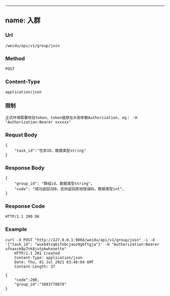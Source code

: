 
---
name: 入群
---
    
### Url
    /weidu/api/v1/group/join

### Method
    POST

### Content-Type
    application/json      

### 限制
    正式环境需要校验token，token值放在头部参数Authorization, eg： -H "Authorization:Bearer xxxxxx"

### Requst Body

    {
        "task_id":"任务ID，数据类型string"
    }


### Response Body
    {
        "group_id": "群组id，数据类型string",
        "code": "成功返回200，否则返回其他错误码，数据类型int",
    }

### Response Code
    HTTP/1.1 200 OK

### Example

    curl -X POST "http://127.0.0.1:9004/weidu/api/v1/group/join" -i -d '{"task_id": "wxx64tzq6ifnbcjaoz8gbftgja"}' -H "Authorization:Bearer ufnaxsk8p7nk8jutpkwhxoette"
        HTTP/1.1 201 Created
        Content-Type: application/json
        Date: Thu, 01 Jul 2021 03:46:04 GMT
        Content-Length: 37

    {
        "code":200,
        "group_id":"3883770878"
    }